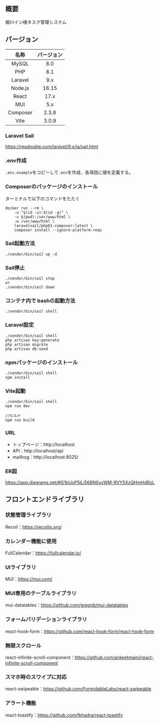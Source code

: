 ## 概要
堀川イン様タスク管理システム

## バージョン

|名称|バージョン|
|:--:|:--:|
|MySQL|8.0|
|PHP|8.1|
|Laravel|9.x|
|Node.js|16.15|
|React|17.x|
|MUI|5.x|
|Composer|2.3.8|
|Vite|3.0.9|

### Laravel Sail
https://readouble.com/laravel/9.x/ja/sail.html

### .env作成
`.env.example`をコピーして`.env`を作成、各項目に値を定義する。

### Composerのパッケージのインストール
ターミナルで以下のコマンドをたたく
```
docker run --rm \
    -u "$(id -u):$(id -g)" \
    -v $(pwd):/var/www/html \
    -w /var/www/html \
    laravelsail/php81-composer:latest \
    composer install --ignore-platform-reqs
```
### Sail起動方法
```
./vendor/bin/sail up -d
```

### Sail停止
```
./vendor/bin/sail stop
or
./vendor/bin/sail down
```

### コンテナ内で bashの起動方法
```
./vendor/bin/sail shell
```
### Laravel設定
```
./vendor/bin/sail shell
php artisan key:generate
php artisan migrate
php artisan db:seed
```
### npmパッケージのインストール
```
./vendor/bin/sail shell
npm install
```
### Vite起動
```
./vendor/bin/sail shell
npm run dev

//ビルド
npm run build
```

### URL

- トップページ：http://localhost
- API：http://localhost/api
- mailhog：http://localhost:8025/

### ER図
https://app.diagrams.net/#G1bUoP5ILj568NSyxWM-RVY5XzQHmHdRzL

## フロントエンドライブラリ


### 状態管理ライブラリ

Recoil：https://recoiljs.org/

### カレンダー機能に使用

FullCalendar：https://fullcalendar.io/

### UIライブラリ

MUI：https://mui.com/

### MUI専用のテーブルライブラリ

mui-datatables：https://github.com/gregnb/mui-datatables

### フォームバリデーションライブラリ

react-hook-form：https://github.com/react-hook-form/react-hook-form

### 無限スクロール

react-infinite-scroll-component：https://github.com/ankeetmaini/react-infinite-scroll-component

### スマホ時のスワイプに対応

react-swipeable：https://github.com/FormidableLabs/react-swipeable

### アラート機能

react-toastify：https://github.com/fkhadra/react-toastify

